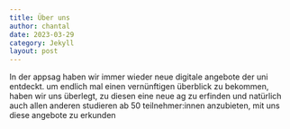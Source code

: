 ```yaml
---
title: Über uns
author: chantal
date: 2023-03-29
category: Jekyll
layout: post
---
```


In der appsag haben wir immer wieder neue digitale angebote der uni entdeckt.
um endlich mal einen vernünftigen überblick zu bekommen, haben wir uns überlegt, zu diesen eine neue ag zu erfinden und natürlich auch allen anderen studieren ab 50 teilnehmer:innen anzubieten, mit uns diese angebote zu erkunden